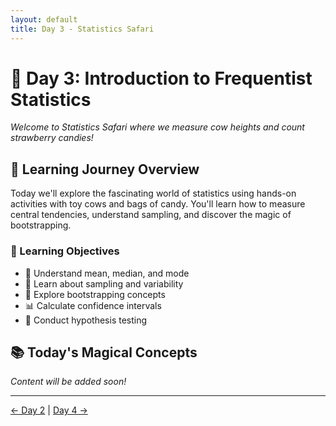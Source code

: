 ```yaml
---
layout: default
title: Day 3 - Statistics Safari
---
```


# 🐄 Day 3: Introduction to Frequentist Statistics

*Welcome to Statistics Safari where we measure cow heights and count strawberry candies!*

## 🔮 Learning Journey Overview

Today we'll explore the fascinating world of statistics using hands-on activities with toy cows and bags of candy. You'll learn how to measure central tendencies, understand sampling, and discover the magic of bootstrapping.

### 🎯 Learning Objectives
- 📏 Understand mean, median, and mode
- 🎯 Learn about sampling and variability
- 🔄 Explore bootstrapping concepts
- 📊 Calculate confidence intervals
- 🧪 Conduct hypothesis testing

## 📚 Today's Magical Concepts

*Content will be added soon!*

---

[← Day 2](../day02/) | [Day 4 →](../day04/)